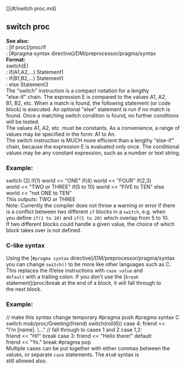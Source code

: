 []{#/switch proc.md}    
## switch proc    
**See also:**    
:   [if proc]/proc/if    
:   [#pragma syntax directive]/DM/preprocessor/pragma/syntax    
**Format:**    
switch(E)    
:   if(A1,A2,\...) Statement1    
:   if(B1,B2,\...) Statement1    
:   else Statement3    
The \"switch\" instruction is a compact notation for a lengthy    
\"else-if\" chain. The expression E is compared to the values A1, A2,    
B1, B2, etc. When a match is found, the following statement (or code    
block) is executed. An optional \"else\" statement is run if no match is    
found. Once a matching switch condition is found, no further conditions    
will be tested.    
The values A1, A2, etc. must be constants. As a convenience, a range of    
values may be specified in the form: A1 to An.    
The switch instruction is MUCH more efficient than a lengthy \"else-if\"    
chain, because the expression E is evaluated only once. The conditional    
values may be any constant expression, such as a number or text string.    
### Example:    
switch (2) if(1) world \<\< \"ONE\" if(4) world \<\< \"FOUR\" if(2,3)    
world \<\< \"TWO or THREE\" if(5 to 10) world \<\< \"FIVE to TEN\" else    
world \<\< \"not ONE to TEN\"    
This outputs: TWO or THREE    
Note: Currently the compiler does not throw a warning or error if there    
is a conflict between two different `if` blocks in a `switch`, e.g. when    
you define `if(1 to 10)` and `if(5 to 20)` which overlap from 5 to 10.    
If two different blocks could handle a given value, the choice of which    
block takes over is not defined.    
### C-like syntax    
Using the [`#pragma syntax` directive]/DM/preprocessor/pragma/syntax    
you can change `switch()` to be more like other languages such as C.    
This replaces the if/else instructions with `case `*`value`* and    
`default` with a trailing colon. If you don\'t use the [`break`    
statement]/proc/break at the end of a block, it will fall through to    
the next block.    
### Example:    
// make this syntax change temporary #pragma push #pragma syntax C    
switch mob/proc/Greeting(friend) switch(roll(6)) case 4: friend \<\<    
\"I\'m \[name\]. \\\...\" // fall through to cases 1 and 2 case 1,2:    
friend \<\< \"Hi!\" break case 3: friend \<\< \"Hello there!\" default:    
friend \<\< \"Yo.\" break #pragma pop    
Multiple cases can be put together with either commas between the    
values, or separate `case` statements. The *`A`*` to `*`B`* syntax is    
still allowed also.  